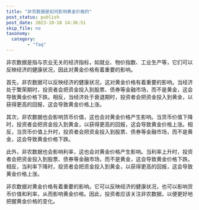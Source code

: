 ```yaml
---
title: "非农数据是如何影响黄金价格的"
post_status: publish
post_date: 2023-10-18 14:36:51
skip_file: no
taxonomy:
  category:
        - "faq"
---
```


非农数据是指与农业无关的经济指标，如就业、物价指数、工业生产等，它们可以反映经济的健康状况，因此对黄金价格有着重要的影响。

首先，非农数据可以反映经济的健康状况，这对黄金价格有着重要的影响。当经济处于繁荣期时，投资者会把资金投入到股票、债券等金融市场，而不是黄金，这会导致黄金价格下跌。相反，当经济处于衰退期时，投资者会把资金投入到黄金，以获得更高的回报，这会导致黄金价格上涨。

其次，非农数据也会影响货币价值，这也会对黄金价格产生影响。当货币价值下降时，投资者会把资金投入到黄金，以获得更高的回报，这会导致黄金价格上涨。相反，当货币价值上升时，投资者会把资金投入到股票、债券等金融市场，而不是黄金，这会导致黄金价格下跌。

此外，非农数据也会影响利率，这也会对黄金价格产生影响。当利率上升时，投资者会把资金投入到股票、债券等金融市场，而不是黄金，这会导致黄金价格下跌。相反，当利率下降时，投资者会把资金投入到黄金，以获得更高的回报，这会导致黄金价格上涨。

非农数据对黄金价格有着重要的影响。它可以反映经济的健康状况，也可以影响货币价值和利率，从而影响黄金价格。因此，投资者应该关注非农数据，以便更好地把握黄金价格的变化。
